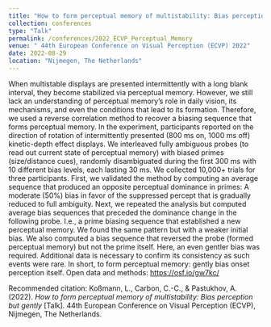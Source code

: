 ```yaml
---
title: "How to form perceptual memory of multistability: Bias perception but gently"
collection: conferences
type: "Talk"
permalink: /conferences/2022_ECVP_Perceptual_Memory
venue: " 44th European Conference on Visual Perception (ECVP) 2022"
date: 2022-08-29
location: "Nijmegen, The Netherlands"
---
```

When multistable displays are presented intermittently with a long blank interval, they become stabilized via perceptual memory. However, we still lack an understanding of perceptual memory’s role in daily vision, its mechanisms, and even the conditions that lead to its formation. Therefore, we used a reverse correlation method to recover a biasing sequence that forms perceptual memory. In the experiment, participants reported on the direction of rotation of intermittently presented (800 ms on, 1000 ms off) kinetic-depth effect displays. We interleaved fully ambiguous probes (to read out current state of perceptual memory) with biased primes (size/distance cues), randomly disambiguated during the first 300 ms with 10 different bias levels, each lasting 30 ms. We collected 10,000+ trials for three participants. First, we validated the method by computing an average sequence that produced an opposite perceptual dominance in primes: A moderate (50%) bias in favor of the suppressed percept that is gradually reduced to full ambiguity. Next, we repeated the analysis but computed average bias sequences that preceded the dominance change in the following probe. I.e., a prime biasing sequence that established a new perceptual memory. We found the same pattern but with a weaker initial bias. We also computed a bias sequence that reversed the probe (formed perceptual memory) but not the prime itself. Here, an even gentler bias was required. Additional data is necessary to confirm its consistency as such events were rare. In short, to form perceptual memory: gently bias onset perception itself. Open data and methods: https://osf.io/gw7kc/

Recommended citation: Koßmann, L., Carbon, C.-C., & Pastukhov, A. (2022). <i>How to form perceptual memory of multistability: Bias perception but gently</i> [Talk]. 44th European Conference on Visual Perception (ECVP), Nijmegen, The Netherlands.